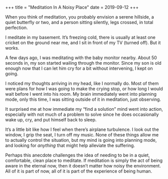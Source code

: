 +++
title = "Meditation In A Noisy Place"
date = 2019-09-12
+++

When you think of meditation, you probably envision a serene hillside, a quiet butterfly or two, and a person sitting silently, legs crossed, in total perfection.

I meditate in my basement. It’s freezing cold, there is usually at least one cricket on the ground near me, and I sit in front of my TV (turned off). But it works.

A few days ago, I was meditating with the baby monitor nearby. About 50 seconds in, my son started wailing through the monitor. Since my son is old enough now that I can let him cry for a bit without intervening, I kept on going. 

I noticed my thoughts arriving in my head, like I normally do. Most of them were plans for how I was going to make the crying stop, or how long I would wait before I went into his room. My brain immediately went into planning mode, only this time, I was sitting outside of it in meditation, just observing. 

It surprised me at how immediate my “find a solution” mind went into action, especially with not much of a problem to solve since he does occasionally wake up, cry, and put himself back to sleep.

It’s a little bit like how I feel when there’s airplane turbulence. I look out the window, I grip the seat, I turn off my music. None of these things allow me to actually control the situation, but my mind is going into planning mode, and looking for _anything_ that might help alleviate the suffering.

Perhaps this anecdote challenges the idea of needing to be in a quiet, comfortable, clean place to meditate. If meditation is simply the act of being aware in the eternal now, then it doesn’t matter how noisy the environment. All of it is part of now, all of it is part of the experience of being human.